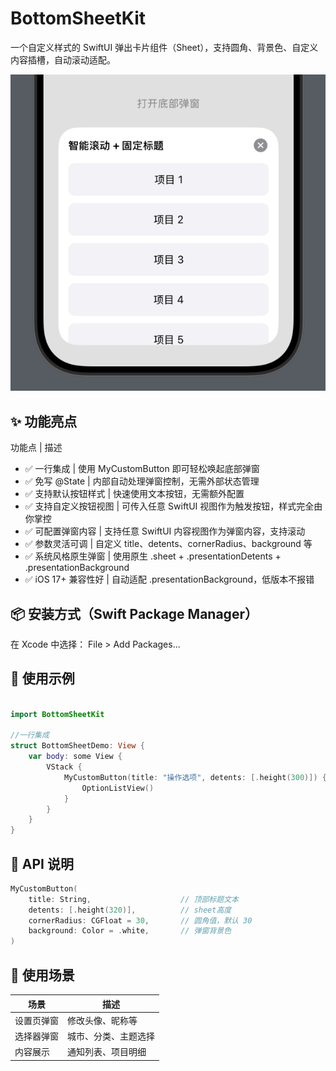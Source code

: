# BottomSheetKit
一个自定义样式的 SwiftUI 弹出卡片组件（Sheet），支持圆角、背景色、自定义内容插槽，自动滚动适配。

![preview](assets/preview1.png)

## ✨ 功能亮点

功能点 | 描述
- ✅ 一行集成 | 使用 MyCustomButton 即可轻松唤起底部弹窗
- ✅ 免写 @State | 内部自动处理弹窗控制，无需外部状态管理
- ✅ 支持默认按钮样式 | 快速使用文本按钮，无需额外配置
- ✅ 支持自定义按钮视图 | 可传入任意 SwiftUI 视图作为触发按钮，样式完全由你掌控
- ✅ 可配置弹窗内容 | 支持任意 SwiftUI 内容视图作为弹窗内容，支持滚动
- ✅ 参数灵活可调 | 自定义 title、detents、cornerRadius、background 等
- ✅ 系统风格原生弹窗 | 使用原生 .sheet + .presentationDetents + .presentationBackground
- ✅ iOS 17+ 兼容性好 | 自动适配 .presentationBackground，低版本不报错



## 📦 安装方式（Swift Package Manager）

在 Xcode 中选择：
File > Add Packages...



## 🚀 使用示例

```swift

import BottomSheetKit

//一行集成 
struct BottomSheetDemo: View {
    var body: some View {
        VStack {
            MyCustomButton(title: "操作选项", detents: [.height(300)]) {
                OptionListView()
            }
        }
    }
}
```

## 📐 API 说明

```swift
MyCustomButton(
    title: String,                    // 顶部标题文本
    detents: [.height(320)],          // sheet高度
    cornerRadius: CGFloat = 30,       // 圆角值，默认 30
    background: Color = .white,       // 弹窗背景色
)
```
## 🧩 使用场景

| 场景           | 描述               |
|----------------|--------------------|
| 设置页弹窗     | 修改头像、昵称等    |
| 选择器弹窗     | 城市、分类、主题选择 |
| 内容展示       | 通知列表、项目明细  |
